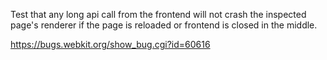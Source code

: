 Test that any long api call from the frontend will not crash the inspected page's renderer if the page is reloaded or frontend is closed in the middle.

<https://bugs.webkit.org/show_bug.cgi?id=60616>
